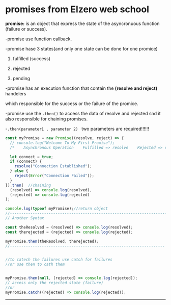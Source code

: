 # promises from Elzero web school

**promise:** is an object that express the state of the asyncronuous function (failure or success).

-promise use function callback.

-promise hase 3 states(and only one state can be done for one promice)

1. fulfilled (success)

2. rejected

3. pending

-promise has an execution function that contain the **(resolve and reject)** handelers

which responsible for the success or the failure of the promice.

-promise use the `.then()`  to access the data of resolve and rejected snd it also responsible for chaining promises.

-`.then(parameter1 , parameter 2) `  two parameters are required!!!!!!

```javascript
const myPromise = new Promise((resolve, reject) => {
  // console.log("Welcome To My First Promise");
  /*    Asynchronous Operation    Fulfilled => resolve    Rejected => reject  */

  let connect = true;
  if (connect) {
    resolve("Connection Established");
  } else {
    reject(Error("Connection Failed"));
  }
}).then(  //chaining
  (resolved) => console.log(resolved),
  (rejected) => console.log(rejected)
);

console.log(typeof myPromise);//return object
//----------------------------------------------------------------------
// Another Syntax

const theResolved = (resolved) => console.log(resolved);
const therejected = (rejected) => console.log(rejected);

myPromise.then(theResolved, therejected);
//--------------------------------------------------------------------


//to catech the failures use catch for failures 
//or use then to cath them 


myPromise.then(null, (rejected) => console.log(rejected));
// access only the rejected state (failure)
//or
myPromise.catch((rejected) => console.log(rejected));
```

--------------
